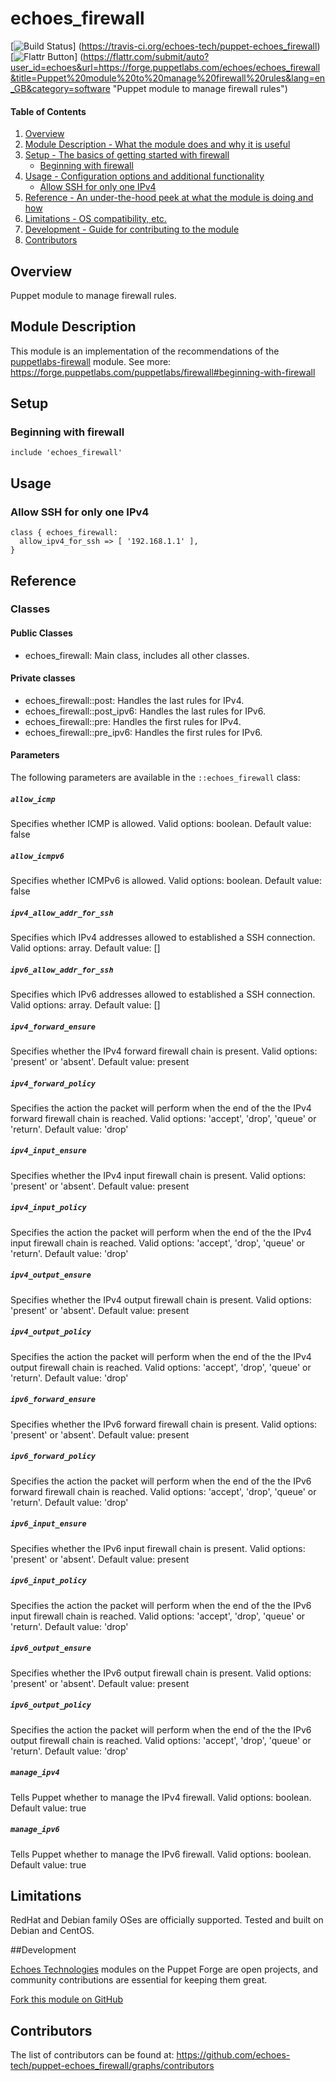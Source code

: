 # echoes_firewall

[![Build Status](https://travis-ci.org/echoes-tech/puppet-echoes_firewall.svg?branch=master)]
(https://travis-ci.org/echoes-tech/puppet-echoes_firewall)
[![Flattr Button](https://api.flattr.com/button/flattr-badge-large.png "Flattr This!")]
(https://flattr.com/submit/auto?user_id=echoes&url=https://forge.puppetlabs.com/echoes/echoes_firewall&title=Puppet%20module%20to%20manage%20firewall%20rules&lang=en_GB&category=software "Puppet module to manage firewall rules")

#### Table of Contents

1. [Overview](#overview)
2. [Module Description - What the module does and why it is useful](#module-description)
3. [Setup - The basics of getting started with firewall](#setup)
    * [Beginning with firewall](#beginning-with-firewall)
4. [Usage - Configuration options and additional functionality](#usage)
    * [Allow SSH for only one IPv4](#allow-ssh-for-only-one-ipv4)
5. [Reference - An under-the-hood peek at what the module is doing and how](#reference)
6. [Limitations - OS compatibility, etc.](#limitations)
7. [Development - Guide for contributing to the module](#development)
8. [Contributors](#contributors)

## Overview

Puppet module to manage firewall rules.

## Module Description

This module is an implementation of the recommendations of the [puppetlabs-firewall](https://forge.puppetlabs.com/puppetlabs/firewall) module.
See more: https://forge.puppetlabs.com/puppetlabs/firewall#beginning-with-firewall

## Setup

### Beginning with firewall

```puppet
include 'echoes_firewall'
```
## Usage

### Allow SSH for only one IPv4

```puppet
class { echoes_firewall:
  allow_ipv4_for_ssh => [ '192.168.1.1' ],
}
```

## Reference

### Classes

#### Public Classes

* echoes_firewall: Main class, includes all other classes.

#### Private classes

* echoes_firewall::post:      Handles the last rules for IPv4.
* echoes_firewall::post_ipv6: Handles the last rules for IPv6.
* echoes_firewall::pre:       Handles the first rules for IPv4.
* echoes_firewall::pre_ipv6:  Handles the first rules for IPv6.

#### Parameters

The following parameters are available in the `::echoes_firewall` class:

##### `allow_icmp`

Specifies whether ICMP is allowed. Valid options: boolean. Default value: false

##### `allow_icmpv6`

Specifies whether ICMPv6 is allowed. Valid options: boolean. Default value: false

##### `ipv4_allow_addr_for_ssh`

Specifies which IPv4 addresses allowed to established a SSH connection. Valid options: array. Default value: []

##### `ipv6_allow_addr_for_ssh`

Specifies which IPv6 addresses allowed to established a SSH connection. Valid options: array. Default value: []

##### `ipv4_forward_ensure`

Specifies whether the IPv4 forward firewall chain is present. Valid options: 'present' or 'absent'. Default value: present

##### `ipv4_forward_policy`

Specifies the action the packet will perform when the end of the the IPv4 forward firewall chain is reached. Valid options: 'accept', 'drop', 'queue' or 'return'. Default value: 'drop'

##### `ipv4_input_ensure`

Specifies whether the IPv4 input firewall chain is present. Valid options: 'present' or 'absent'. Default value: present

##### `ipv4_input_policy`

Specifies the action the packet will perform when the end of the the IPv4 input firewall chain is reached. Valid options: 'accept', 'drop', 'queue' or 'return'. Default value: 'drop'

##### `ipv4_output_ensure`

Specifies whether the IPv4 output firewall chain is present. Valid options: 'present' or 'absent'. Default value: present

##### `ipv4_output_policy`

Specifies the action the packet will perform when the end of the the IPv4 output firewall chain is reached. Valid options: 'accept', 'drop', 'queue' or 'return'. Default value: 'drop'

##### `ipv6_forward_ensure`

Specifies whether the IPv6 forward firewall chain is present. Valid options: 'present' or 'absent'. Default value: present

##### `ipv6_forward_policy`

Specifies the action the packet will perform when the end of the the IPv6 forward firewall chain is reached. Valid options: 'accept', 'drop', 'queue' or 'return'. Default value: 'drop'

##### `ipv6_input_ensure`

Specifies whether the IPv6 input firewall chain is present. Valid options: 'present' or 'absent'. Default value: present

##### `ipv6_input_policy`

Specifies the action the packet will perform when the end of the the IPv6 input firewall chain is reached. Valid options: 'accept', 'drop', 'queue' or 'return'. Default value: 'drop'

##### `ipv6_output_ensure`

Specifies whether the IPv6 output firewall chain is present. Valid options: 'present' or 'absent'. Default value: present

##### `ipv6_output_policy`

Specifies the action the packet will perform when the end of the the IPv6 output firewall chain is reached. Valid options: 'accept', 'drop', 'queue' or 'return'. Default value: 'drop'

##### `manage_ipv4`

Tells Puppet whether to manage the IPv4 firewall. Valid options: boolean. Default value: true

##### `manage_ipv6`

Tells Puppet whether to manage the IPv6 firewall. Valid options: boolean. Default value: true

## Limitations

RedHat and Debian family OSes are officially supported. Tested and built on Debian and CentOS.

##Development

[Echoes Technologies](https://www.echoes-tech.com) modules on the Puppet Forge are open projects, and community contributions are essential for keeping them great.

[Fork this module on GitHub](https://github.com/echoes-tech/puppet-echoes_firewall/fork)

## Contributors

The list of contributors can be found at: https://github.com/echoes-tech/puppet-echoes_firewall/graphs/contributors
